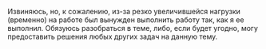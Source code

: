 Извиняюсь, но, к сожалению, из-за резко увеличившейся нагрузки (временно) на работе был вынужден выполнить работу так, как я ее выполнил. Обязуюсь разобраться в теме, либо, если будет угодно, могу предоставить решения любых других задач на данную тему.
